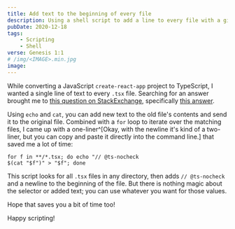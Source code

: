 ```yaml
---
title: Add text to the beginning of every file
description: Using a shell script to add a line to every file with a given extension
pubDate: 2020-12-18
tags:
    - Scripting
    - Shell
verse: Genesis 1:1
# /img/<IMAGE>.min.jpg
image:
---
```


While converting a JavaScript `create-react-app` project to TypeScript, I wanted a single line of text to every `.tsx` file. Searching for an answer brought me to [this question on StackExchange](https://superuser.com/questions/246837/how-do-i-add-text-to-the-beginning-of-a-file-in-bash), specifically [this answer](https://superuser.com/a/521654).

Using `echo` and `cat`, you can add new text to the old file's contents and send it to the original file. Combined with a `for` loop to iterate over the matching files, I came up with a one-liner^[Okay, with the newline it's kind of a two-liner, but you can copy and paste it directly into the command line.] that saved me a lot of time:

```shell
for f in **/*.tsx; do echo "// @ts-nocheck
$(cat "$f")" > "$f"; done
```

This script looks for all `.tsx` files in any directory, then adds `// @ts-nocheck` and a newline to the beginning of the file. But there is nothing magic about the selector or added text; you can use whatever you want for those values.

Hope that saves you a bit of time too!

Happy scripting!
